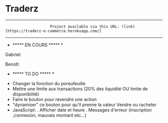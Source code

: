 # Traderz
***********************************************************************************************************************************************************************************************************************************************************************************
                        Project available via this URL: (link) [https://traderz-e-commerce.herokuapp.com/]
            
************************************************************************************************************************************************************************************************************************************************************************************

* ***** EN COURS ***** *

Gabriel:

Benoît:


* ***** TO DO ***** *
- Changer la fonction du poreufeuille
- Mettre une limite aux transactions (20% des liquidité OU limite de disponibilité)
- Faire le bouton pour revendre une action
- "dynamiser" ce bouton pour qu'il prenne la valeur Vendre ou racheter
- JavaScript:
              . Afficher date et heure
              . Messages d'erreur (inscription ,connexion, mauvais montant etc...)
              
